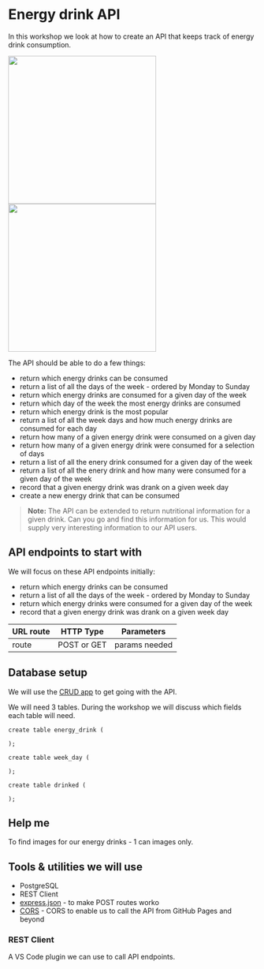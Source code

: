# Energy drink API

In this workshop we look at how to create an API that keeps track of energy drink consumption.

<p float="left">
<img src="https://github.com/codex-academy/energy-drink-api/blob/3597b03eed8cea9d281b12f3a603b13c9dc2c877/images/monsters.png" width="300" style="display:'inline-block'">
<img src="https://github.com/codex-academy/energy-drink-api/blob/42c1ee765ce9a0bf455be1b5d7b9d111a107e3e8/images/switch.png" width="300" style="display:'inline-block'" >  
</p>


The API should be able to do a few things:

* return which energy drinks can be consumed
* return a list of all the days of the week - ordered by Monday to Sunday
* return which energy drinks are consumed for a given day of the week
* return which day of the week the most energy drinks are consumed
* return which energy drink is the most popular
* return a list of all the week days and how much energy drinks are consumed for each day
* return how many of a given energy drink were consumed on a given day
* return how many of a given energy drink were consumed for a selection of days
* return a list of all the enery drink consumed for a given day of the week
* return a list of all the enery drink and how many were consumed for a given day of the week
* record that a given energy drink was drank on a given week day
* create a new energy drink that can be consumed

> **Note:** The API can be extended to return nutritional information for a given drink. Can you go and find this information for us. This would supply very interesting information to our API users.



## API endpoints to start with

We will focus on these API endpoints initially:

* return which energy drinks can be consumed
* return a list of all the days of the week - ordered by Monday to Sunday
* return which energy drinks were consumed for a given day of the week
* record that a given energy drink was drank on a given week day


URL route | HTTP Type | Parameters
--------------|----------|--------|
route | POST or GET | params needed|


## Database setup

We will use the [CRUD app](http://crud.projectcodex.co/) to get going with the API.

We will need 3 tables. During the workshop we will discuss which fields each table will need.

```
create table energy_drink (

);

create table week_day (

);

create table drinked (

);
```

## Help me 

To find images for our energy drinks - 1 can images only.

## Tools & utilities we will use

* PostgreSQL
* REST Client
* [express.json](https://masteringjs.io/tutorials/express/express-json) - to make POST routes worko
* [CORS](https://www.npmjs.com/package/cors) - CORS to enable us to call the API from GitHub Pages and beyond


### REST Client

A VS Code plugin we can use to call API endpoints.
